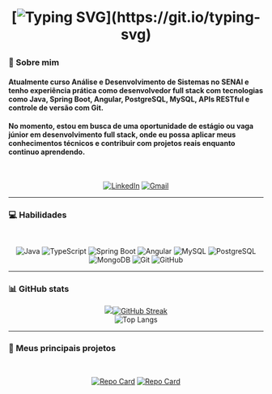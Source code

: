 <h1 align="center">
  
[![Typing SVG](https://readme-typing-svg.demolab.com?font=Fira+Code&weight=500&size=25&duration=1500&pause=1000&color=FFFFFF&background=6AF9FF00&vCenter=true&width=435&lines=Ol%C3%A1!%F0%9F%91%8B;Eu+sou+o+André+Lucas!)](https://git.io/typing-svg)

</h1>

### 🧠 Sobre mim

#### Atualmente curso Análise e Desenvolvimento de Sistemas no SENAI e tenho experiência prática como desenvolvedor full stack com tecnologias como Java, Spring Boot, Angular, PostgreSQL, MySQL, APIs RESTful e controle de versão com Git. 
#### No momento, estou em busca de uma oportunidade de estágio ou vaga júnior em desenvolvimento full stack, onde eu possa aplicar meus conhecimentos técnicos e contribuir com projetos reais enquanto continuo aprendendo.
<br>

<div align="center">

[![LinkedIn](https://img.shields.io/badge/LinkedIn-0077B5?style=for-the-badge&logo=linkedin&logoColor=white)](https://www.linkedin.com/in/andré-lucas-ferreira/)
[![Gmail](https://img.shields.io/badge/Gmail-red?style=for-the-badge&logo=gmail&logoColor=FFF)](mailto:andrelucasferreira3103@gmail.com)

</div>

---

### 💻 Habilidades
<br>
<div align="center">
  
![Java](https://img.shields.io/badge/Java-white?style=for-the-badge&logo=java&logoColor=black)
![TypeScript](https://img.shields.io/badge/TypeScript-white?style=for-the-badge&logo=typescript&logoColor=black)
![Spring Boot](https://img.shields.io/badge/Spring_Boot-white?style=for-the-badge&logo=spring&logoColor=black)
![Angular](https://img.shields.io/badge/Angular-white?style=for-the-badge&logo=angular&logoColor=black)
![MySQL](https://img.shields.io/badge/MySQL-white?style=for-the-badge&logo=mysql&logoColor=black)
![PostgreSQL](https://img.shields.io/badge/PostgreSQL-white?style=for-the-badge&logo=postgresql&logoColor=black)
![MongoDB](https://img.shields.io/badge/MongoDB-white?style=for-the-badge&logo=mongodb&logoColor=black)
![Git](https://img.shields.io/badge/Git-white?style=for-the-badge&logo=git&logoColor=black)
![GitHub](https://img.shields.io/badge/GitHub-white?style=for-the-badge&logo=github&logoColor=black)

</div>

---

### 📊 GitHub stats

<div align="center">
  
<img src="https://github-readme-stats.vercel.app/api?username=AndreLucas0&show_icons=true&theme=github_dark&hide_border=true&title_color=FFFFFF&icon_color=FFFFFF&text_color=ffffff" />[![GitHub Streak](https://github-readme-streak-stats-eight.vercel.app/?user=AndreLucas0&theme=github_dark&background=000&hide_border=true&ring=FFFFFF&stroke=FFFFFF&fire=FFFFFF&dates=FFF)](...) <br>![Top Langs](https://github-readme-stats.vercel.app/api/top-langs/?username=AndreLucas0&layout=compact&bg_color=000&hide_border=true&title_color=FFFFFF&text_color=FFF)

</div>

---

### 💭 Meus principais projetos
<br>
<div align="center">
  
[![Repo Card](https://github-readme-stats.vercel.app/api/pin/?username=AndreLucas0&repo=bankaccount-project-oop&bg_color=000&border_color=FFFFFF&show_icons=true&icon_color=FFFFFF&title_color=FFFFFF&text_color=FFFFFF)](https://github.com/AndreLucas0/bankaccount-project-oop) [![Repo Card](https://github-readme-stats.vercel.app/api/pin/?username=AndreLucas0&repo=CRUD-product&bg_color=000&border_color=FFFFFF&show_icons=true&icon_color=FFFFFF&title_color=FFFFFF&text_color=FFF)](https://github.com/AndreLucas0/CRUD-product/tree/main)

</div>
